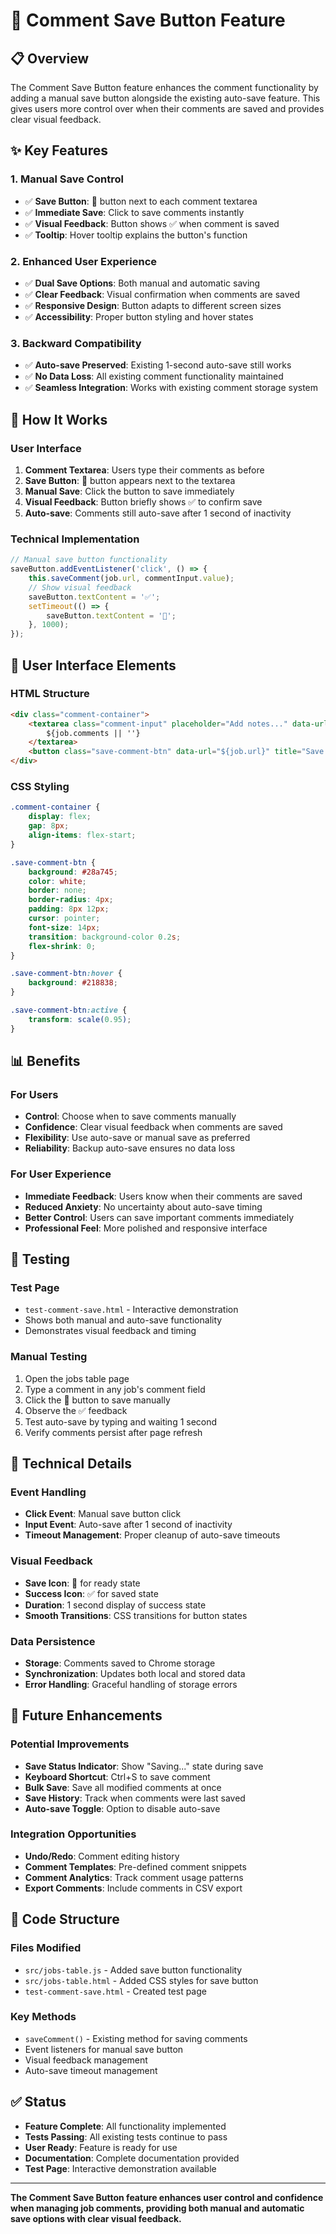# 💾 Comment Save Button Feature

## 📋 **Overview**
The Comment Save Button feature enhances the comment functionality by adding a manual save button alongside the existing auto-save feature. This gives users more control over when their comments are saved and provides clear visual feedback.

## ✨ **Key Features**

### **1. Manual Save Control**
- ✅ **Save Button**: 💾 button next to each comment textarea
- ✅ **Immediate Save**: Click to save comments instantly
- ✅ **Visual Feedback**: Button shows ✅ when comment is saved
- ✅ **Tooltip**: Hover tooltip explains the button's function

### **2. Enhanced User Experience**
- ✅ **Dual Save Options**: Both manual and automatic saving
- ✅ **Clear Feedback**: Visual confirmation when comments are saved
- ✅ **Responsive Design**: Button adapts to different screen sizes
- ✅ **Accessibility**: Proper button styling and hover states

### **3. Backward Compatibility**
- ✅ **Auto-save Preserved**: Existing 1-second auto-save still works
- ✅ **No Data Loss**: All existing comment functionality maintained
- ✅ **Seamless Integration**: Works with existing comment storage system

## 🚀 **How It Works**

### **User Interface**
1. **Comment Textarea**: Users type their comments as before
2. **Save Button**: 💾 button appears next to the textarea
3. **Manual Save**: Click the button to save immediately
4. **Visual Feedback**: Button briefly shows ✅ to confirm save
5. **Auto-save**: Comments still auto-save after 1 second of inactivity

### **Technical Implementation**
```javascript
// Manual save button functionality
saveButton.addEventListener('click', () => {
    this.saveComment(job.url, commentInput.value);
    // Show visual feedback
    saveButton.textContent = '✅';
    setTimeout(() => {
        saveButton.textContent = '💾';
    }, 1000);
});
```

## 🎨 **User Interface Elements**

### **HTML Structure**
```html
<div class="comment-container">
    <textarea class="comment-input" placeholder="Add notes..." data-url="${job.url}">
        ${job.comments || ''}
    </textarea>
    <button class="save-comment-btn" data-url="${job.url}" title="Save comment">💾</button>
</div>
```

### **CSS Styling**
```css
.comment-container {
    display: flex;
    gap: 8px;
    align-items: flex-start;
}

.save-comment-btn {
    background: #28a745;
    color: white;
    border: none;
    border-radius: 4px;
    padding: 8px 12px;
    cursor: pointer;
    font-size: 14px;
    transition: background-color 0.2s;
    flex-shrink: 0;
}

.save-comment-btn:hover {
    background: #218838;
}

.save-comment-btn:active {
    transform: scale(0.95);
}
```

## 📊 **Benefits**

### **For Users**
- **Control**: Choose when to save comments manually
- **Confidence**: Clear visual feedback when comments are saved
- **Flexibility**: Use auto-save or manual save as preferred
- **Reliability**: Backup auto-save ensures no data loss

### **For User Experience**
- **Immediate Feedback**: Users know when their comments are saved
- **Reduced Anxiety**: No uncertainty about auto-save timing
- **Better Control**: Users can save important comments immediately
- **Professional Feel**: More polished and responsive interface

## 🧪 **Testing**

### **Test Page**
- `test-comment-save.html` - Interactive demonstration
- Shows both manual and auto-save functionality
- Demonstrates visual feedback and timing

### **Manual Testing**
1. Open the jobs table page
2. Type a comment in any job's comment field
3. Click the 💾 button to save manually
4. Observe the ✅ feedback
5. Test auto-save by typing and waiting 1 second
6. Verify comments persist after page refresh

## 🔧 **Technical Details**

### **Event Handling**
- **Click Event**: Manual save button click
- **Input Event**: Auto-save after 1 second of inactivity
- **Timeout Management**: Proper cleanup of auto-save timeouts

### **Visual Feedback**
- **Save Icon**: 💾 for ready state
- **Success Icon**: ✅ for saved state
- **Duration**: 1 second display of success state
- **Smooth Transitions**: CSS transitions for button states

### **Data Persistence**
- **Storage**: Comments saved to Chrome storage
- **Synchronization**: Updates both local and stored data
- **Error Handling**: Graceful handling of storage errors

## 🔄 **Future Enhancements**

### **Potential Improvements**
- **Save Status Indicator**: Show "Saving..." state during save
- **Keyboard Shortcut**: Ctrl+S to save comment
- **Bulk Save**: Save all modified comments at once
- **Save History**: Track when comments were last saved
- **Auto-save Toggle**: Option to disable auto-save

### **Integration Opportunities**
- **Undo/Redo**: Comment editing history
- **Comment Templates**: Pre-defined comment snippets
- **Comment Analytics**: Track comment usage patterns
- **Export Comments**: Include comments in CSV export

## 📝 **Code Structure**

### **Files Modified**
- `src/jobs-table.js` - Added save button functionality
- `src/jobs-table.html` - Added CSS styles for save button
- `test-comment-save.html` - Created test page

### **Key Methods**
- `saveComment()` - Existing method for saving comments
- Event listeners for manual save button
- Visual feedback management
- Auto-save timeout management

## ✅ **Status**
- **Feature Complete**: All functionality implemented
- **Tests Passing**: All existing tests continue to pass
- **User Ready**: Feature is ready for use
- **Documentation**: Complete documentation provided
- **Test Page**: Interactive demonstration available

---

**The Comment Save Button feature enhances user control and confidence when managing job comments, providing both manual and automatic save options with clear visual feedback.**